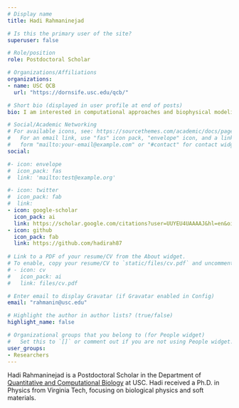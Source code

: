 ```yaml
---
# Display name
title: Hadi Rahmaninejad

# Is this the primary user of the site?
superuser: false

# Role/position
role: Postdoctoral Scholar

# Organizations/Affiliations
organizations:
- name: USC QCB
  url: "https://dornsife.usc.edu/qcb/"

# Short bio (displayed in user profile at end of posts)
bio: I am interested in computational approaches and biophysical modeling to study genome organization.

# Social/Academic Networking
# For available icons, see: https://sourcethemes.com/academic/docs/page-builder/#icons
#   For an email link, use "fas" icon pack, "envelope" icon, and a link in the
#   form "mailto:your-email@example.com" or "#contact" for contact widget.
social:

#- icon: envelope
#  icon_pack: fas
#  link: 'mailto:test@example.org'

#- icon: twitter
#  icon_pack: fab
#  link: 
- icon: google-scholar
  icon_pack: ai
  link: https://scholar.google.com/citations?user=UUYEU4UAAAAJ&hl=en&oi=ao
- icon: github
  icon_pack: fab
  link: https://github.com/hadirah87
  
# Link to a PDF of your resume/CV from the About widget.
# To enable, copy your resume/CV to `static/files/cv.pdf` and uncomment the lines below.
# - icon: cv
#   icon_pack: ai
#   link: files/cv.pdf

# Enter email to display Gravatar (if Gravatar enabled in Config)
email: "rahmanin@usc.edu"

# Highlight the author in author lists? (true/false)
highlight_name: false

# Organizational groups that you belong to (for People widget)
#   Set this to `[]` or comment out if you are not using People widget.
user_groups:
- Researchers
---
```


Hadi Rahmaninejad is a Postdoctoral Scholar in the Department of [Quantitative and Computational Biology](https://dornsife.usc.edu/qcb/) at USC.  Hadi received a Ph.D. in Physics from Virginia Tech, focusing on biological physics and soft materials. 


